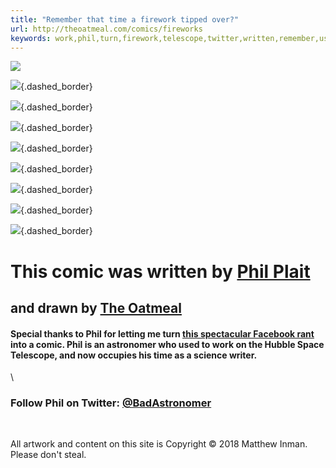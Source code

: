 ```yaml
---
title: "Remember that time a firework tipped over?"
url: http://theoatmeal.com/comics/fireworks
keywords: work,phil,turn,firework,telescope,twitter,written,remember,used,thanks,tipped,writerfollow,comic
---
```

![](https://s3.amazonaws.com/theoatmeal-img/thumbnails/fireworks_big.png)

![](https://s3.amazonaws.com/theoatmeal-img/comics/fireworks/1.png){.dashed_border}

![](https://s3.amazonaws.com/theoatmeal-img/comics/fireworks/2.png){.dashed_border}

![](https://s3.amazonaws.com/theoatmeal-img/comics/fireworks/3.png){.dashed_border}

![](https://s3.amazonaws.com/theoatmeal-img/comics/fireworks/4.png){.dashed_border}

![](https://s3.amazonaws.com/theoatmeal-img/comics/fireworks/5.png){.dashed_border}

![](https://s3.amazonaws.com/theoatmeal-img/comics/fireworks/6.png){.dashed_border}

![](https://s3.amazonaws.com/theoatmeal-img/comics/fireworks/7.png){.dashed_border}

![](https://s3.amazonaws.com/theoatmeal-img/comics/fireworks/8.png){.dashed_border}

This comic was written by [Phil Plait](https://twitter.com/BadAstronomer)
=========================================================================

and drawn by [The Oatmeal](/)
-----------------------------

#### Special thanks to Phil for letting me turn [this spectacular Facebook rant](https://www.facebook.com/philplait/posts/10100602874891013) into a comic. Phil is an astronomer who used to work on the Hubble Space Telescope, and now occupies his time as a science writer.

\

### Follow Phil on Twitter: [\@BadAstronomer](https://twitter.com/BadAstronomer)

 

All artwork and content on this site is Copyright © 2018 Matthew Inman. Please don\'t steal.
